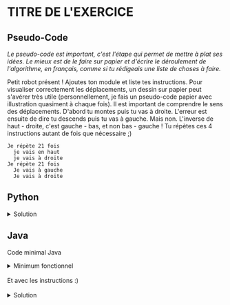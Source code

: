 # TITRE DE L'EXERCICE

## Pseudo-Code

_Le pseudo-code est important, c'est l'étape qui permet de mettre à plat ses idées. Le mieux est de le faire sur papier et d'écrire le déroulement de l'algorithme, en français, comme si tu rédigeais une liste de choses à faire._

Petit robot présent ! Ajoutes ton module et liste tes instructions. Pour visualiser correctement les déplacements, un dessin sur papier peut s'avérer très utile (personnellement, je fais un pseudo-code papier avec illustration quasiment à chaque fois).
Il est important de comprendre le sens des déplacements. D'abord tu montes puis tu vas à droite. L'erreur est ensuite de dire tu descends puis tu vas à gauche. Mais non. L'inverse de haut - droite, c'est gauche - bas, et non bas - gauche ! Tu répètes ces 4 instructions autant de fois que nécessaire ;)

```
Je répète 21 fois
  je vais en haut
  je vais à droite
Je répète 21 fois
  Je vais à gauche
  Je vais à droite
```

## Python

<details>
  <summary>Solution</summary>

```Python

```

</details>

## Java

Code minimal Java

<details>
  <summary>Minimum fonctionnel</summary>

```Java
  class Main {
    public static void main(String[] args) {
      // ton code ici
    }
  }
```

</details>

</br>
Et avec les instructions :)
</br>
</br>

<details>
  <summary>Solution</summary>


```Java
import static algorea.Robot.*;
class Main {
   public static void main(String[] args) {
      for (int loop = 1; loop <= 21; loop = loop + 1) {
         haut();
         droite();
      }
      for (int loop = 1; loop <= 21; loop = loop + 1) {
         gauche();
         bas();
      }
   }
}
```

</details>
